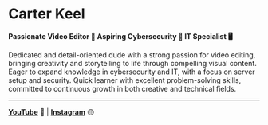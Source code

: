 # **Carter Keel**

**Passionate Video Editor 🎥 Aspiring Cybersecurity 🔐 IT Specialist 🖥️**

Dedicated and detail-oriented dude with a strong passion for video editing, bringing creativity and storytelling to life through compelling visual content. 
Eager to expand knowledge in cybersecurity and IT, with a focus on server setup and security. 
Quick learner with excellent problem-solving skills, committed to continuous growth in both creative and technical fields.
___

**[YouTube](https://www.youtube.com/@RandomButCool)** 🔴 |  **[Instagram](https://www.instagram.com/carterbkeel/)** 🟡
